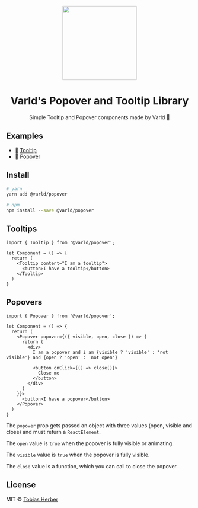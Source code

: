 <p align="center">
  <img src="https://i.imgur.com/F6V9i2q.png" width="200px">
</p>

<h1 align="center">
  <strong>Varld's</strong> Popover and Tooltip Library
</h1>

<p align="center">
  Simple Tooltip and Popover components made by Varld 💖
</p>

## Examples

- 🚗 [Tooltip](https://codesandbox.io/s/varld-tooltip-cmzi0?file=/src/App.tsx)
- 🚚 [Popover](https://codesandbox.io/s/varld-popover-mq4yz?file=/src/styles.css)

## Install

```bash
# yarn
yarn add @varld/popover

# npm
npm install --save @varld/popover 
```

## Tooltips

```tsx
import { Tooltip } from '@varld/popover';

let Component = () => {
  return (
    <Tooltip content="I am a tooltip">
      <button>I have a tooltip</button>
    </Tooltip>
  )
}
```

## Popovers

```tsx
import { Popover } from '@varld/popover';

let Component = () => {
  return (
    <Popover popover={({ visible, open, close }) => {
      return (
        <div>
          I am a popover and i am {visible ? 'visible' : 'not visible'} and {open ? 'open' : 'not open'}

          <button onClick={() => close()}>
            Close me
          </button>
        </div>
      )
    }}>
      <button>I have a popover</button>
    </Popover>
  )
}
```

The `popover` prop gets passed an object with three values (open, visible and close) and must return a `ReactElement`.

The `open` value is `true` when the popover is fully visible or animating.

The `visible` value is `true` when the popover is fully visible.

The `close` value is a function, which you can call to close the popover.

## License

MIT © [Tobias Herber](https://herber.space)
